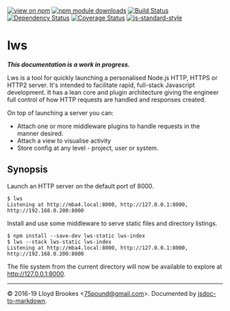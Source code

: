 [![view on npm](https://img.shields.io/npm/v/lws.svg)](https://www.npmjs.org/package/lws)
[![npm module downloads](https://img.shields.io/npm/dt/lws.svg)](https://www.npmjs.org/package/lws)
[![Build Status](https://travis-ci.org/lwsjs/lws.svg?branch=master)](https://travis-ci.org/lwsjs/lws)
[![Dependency Status](https://badgen.net/david/dep/lwsjs/lws)](https://david-dm.org/lwsjs/lws)
[![Coverage Status](https://coveralls.io/repos/github/lwsjs/lws/badge.svg)](https://coveralls.io/github/lwsjs/lws)
[![js-standard-style](https://img.shields.io/badge/code%20style-standard-brightgreen.svg)](https://github.com/feross/standard)

# lws

***This documentation is a work in progress.***

Lws is a tool for quickly launching a personalised Node.js HTTP, HTTPS or HTTP2 server. It's intended to facilitate rapid, full-stack Javascript development. It has a lean core and plugin architecture giving the engineer full control of how HTTP requests are handled and responses created.

On top of launching a server you can:

* Attach one or more middleware plugins to handle requests in the manner desired.
* Attach a view to visualise activity
* Store config at any level - project, user or system.

## Synopsis

Launch an HTTP server on the default port of 8000.

```
$ lws
Listening at http://mba4.local:8000, http://127.0.0.1:8000, http://192.168.0.200:8000
```

Install and use some middleware to serve static files and directory listings.

```
$ npm install --save-dev lws-static lws-index
$ lws --stack lws-static lws-index
Listening at http://mba4.local:8000, http://127.0.0.1:8000, http://192.168.0.200:8000
```

The file system from the current directory will now be available to explore at http://127.0.0.1:8000.

* * *

&copy; 2016-19 Lloyd Brookes \<75pound@gmail.com\>. Documented by [jsdoc-to-markdown](https://github.com/jsdoc2md/jsdoc-to-markdown).
